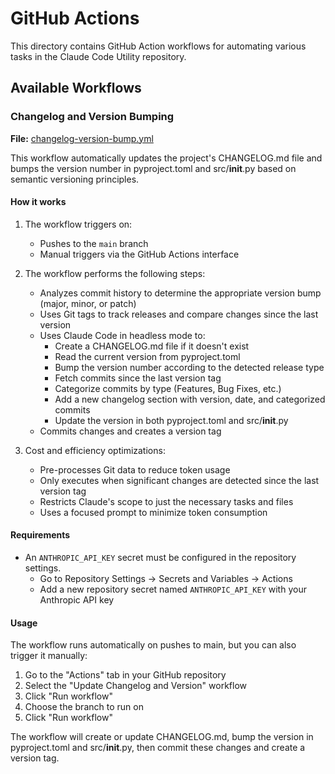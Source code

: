 # GitHub Actions

This directory contains GitHub Action workflows for automating various tasks in the Claude Code Utility repository.

## Available Workflows

### Changelog and Version Bumping

**File:** [changelog-version-bump.yml](./workflows/changelog-version-bump.yml)

This workflow automatically updates the project's CHANGELOG.md file and bumps the version number in pyproject.toml and src/__init__.py based on semantic versioning principles.

#### How it works

1. The workflow triggers on:
   - Pushes to the `main` branch
   - Manual triggers via the GitHub Actions interface

2. The workflow performs the following steps:
   - Analyzes commit history to determine the appropriate version bump (major, minor, or patch)
   - Uses Git tags to track releases and compare changes since the last version
   - Uses Claude Code in headless mode to:
     - Create a CHANGELOG.md file if it doesn't exist
     - Read the current version from pyproject.toml
     - Bump the version number according to the detected release type
     - Fetch commits since the last version tag
     - Categorize commits by type (Features, Bug Fixes, etc.)
     - Add a new changelog section with version, date, and categorized commits
     - Update the version in both pyproject.toml and src/__init__.py
   - Commits changes and creates a version tag

3. Cost and efficiency optimizations:
   - Pre-processes Git data to reduce token usage
   - Only executes when significant changes are detected since the last version tag
   - Restricts Claude's scope to just the necessary tasks and files
   - Uses a focused prompt to minimize token consumption

#### Requirements

- An `ANTHROPIC_API_KEY` secret must be configured in the repository settings.
  - Go to Repository Settings → Secrets and Variables → Actions
  - Add a new repository secret named `ANTHROPIC_API_KEY` with your Anthropic API key

#### Usage

The workflow runs automatically on pushes to main, but you can also trigger it manually:

1. Go to the "Actions" tab in your GitHub repository
2. Select the "Update Changelog and Version" workflow
3. Click "Run workflow"
4. Choose the branch to run on
5. Click "Run workflow"

The workflow will create or update CHANGELOG.md, bump the version in pyproject.toml and src/__init__.py, then commit these changes and create a version tag.